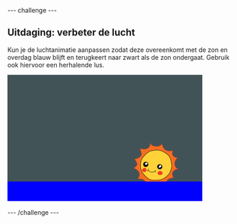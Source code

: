 --- challenge ---

## Uitdaging: verbeter de lucht

Kun je de luchtanimatie aanpassen zodat deze overeenkomt met de zon en overdag blauw blijft en terugkeert naar zwart als de zon ondergaat. Gebruik ook hiervoor een herhalende lus.

![screenshot](images/sunrise-sky-challenge.png)

--- /challenge ---